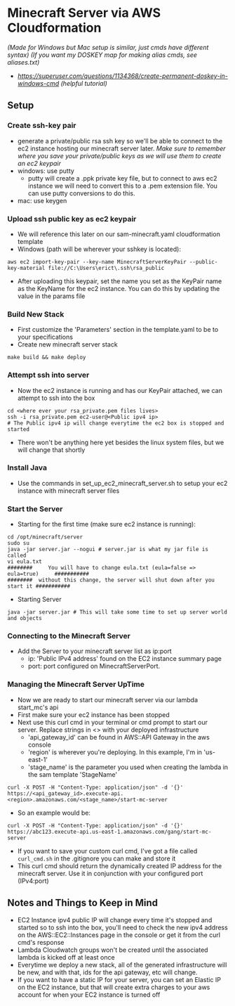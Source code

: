 # Minecraft Server via AWS Cloudformation
*(Made for Windows but Mac setup is similar, just cmds have different syntax)*
*(If you want my DOSKEY map for making alias cmds, see aliases.txt)*
- *https://superuser.com/questions/1134368/create-permanent-doskey-in-windows-cmd (helpful tutorial)*

## Setup

### Create ssh-key pair
- generate a private/public rsa ssh key so we'll be able to connect to the ec2 instance hosting our minecraft server later. *Make sure to remember where you save your private/public keys as we will use them to create an ec2 keypair*
- windows: use putty
    - putty will create a .ppk private key file, but to connect to aws ec2 instance we will need to convert this to a .pem extension file. You can use putty conversions to do this.
- mac: use keygen

### Upload ssh public key as ec2 keypair
- We will reference this later on our sam-minecraft.yaml cloudformation template
- Windows (path will be wherever your sshkey is located):
```
aws ec2 import-key-pair --key-name MinecraftServerKeyPair --public-key-material file://C:\Users\erict\.ssh\rsa_public
```
- After uploading this keypair, set the name you set as the KeyPair name as the KeyName for the ec2 instance. You can do this by updating the value in the params file

### Build New Stack
- First customize the 'Parameters' section in the template.yaml to be to your specifications
- Create new minecraft server stack
```
make build && make deploy
```

### Attempt ssh into server
- Now the ec2 instance is running and has our KeyPair attached, we can attempt to ssh into the box
```
cd <where ever your rsa_private.pem files lives>
ssh -i rsa_private.pem ec2-user@<Public ipv4 ip>
# The Public ipv4 ip will change everytime the ec2 box is stopped and started
```
- There won't be anything here yet besides the linux system files, but we will change that shortly

### Install Java
- Use the commands in set_up_ec2_minecraft_server.sh to setup your ec2 instance with minecraft server files

### Start the Server
- Starting for the first time (make sure ec2 instance is running):
```
cd /opt/minecraft/server
sudo su
java -jar server.jar --nogui # server.jar is what my jar file is called
vi eula.txt
########     You will have to change eula.txt (eula=false => eula=true)     ###########
########  without this change, the server will shut down after you start it ###########
```
- Starting Server
```
java -jar server.jar # This will take some time to set up server world and objects
```

### Connecting to the Minecraft Server
- Add the Server to your minecraft server list as ip:port
    - ip: 'Public IPv4 address' found on the EC2 instance summary page
    - port: port configured on MinecraftServerPort.

### Managing the Minecraft Server UpTime
- Now we are ready to start our minecraft server via our lambda start_mc's api
- First make sure your ec2 instance has been stopped
- Next use this curl cmd in your terminal or cmd prompt to start our server. Replace strings in <> with your deployed infrastructure
    - 'api_gateway_id' can be found in AWS::API Gateway in the aws console
    - 'region' is wherever you're deploying. In this example, I'm in 'us-east-1'
    - 'stage_name' is the parameter you used when creating the lambda in the sam template 'StageName'
```shell
curl -X POST -H "Content-Type: application/json" -d '{}' https://<api_gateway_id>.execute-api.<region>.amazonaws.com/<stage_name>/start-mc-server
```
- So an example would be:
```shell
curl -X POST -H "Content-Type: application/json" -d '{}' https://abc123.execute-api.us-east-1.amazonaws.com/gang/start-mc-server
```
- If you want to save your custom curl cmd, I've got a file called `curl_cmd.sh` in the .gitignore you can make and store it
- This curl cmd should return the dynamically created IP address for the minecraft server. Use it in conjunction with your configured port (IPv4:port)

## Notes and Things to Keep in Mind
- EC2 Instance ipv4 public IP will change every time it's stopped and started so to ssh into the box, you'll need to check the new ipv4 address on the AWS::EC2::Instances page in the console or get it from the curl cmd's response
- Lambda Cloudwatch groups won't be created until the associated lambda is kicked off at least once
- Everytime we deploy a new stack, all of the generated infrastructure will be new, and with that, ids for the api gateway, etc will change.
- If you want to have a static IP for your server, you can set an Elastic IP on the EC2 instance, but that will create extra charges to your aws account for when your EC2 instance is turned off
